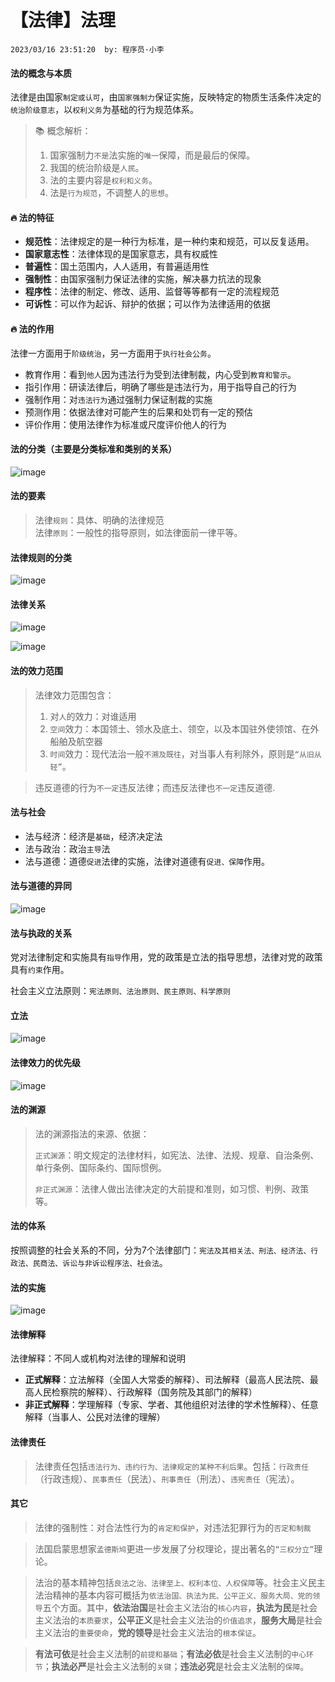 # 【法律】法理
`2023/03/16 23:51:20  by: 程序员·小李`

#### 法的概念与本质

法律是由国家`制定或认可`，由`国家强制力`保证实施，反映特定的物质生活条件决定的`统治阶级意志`，以`权利义务`为基础的行为规范体系。

> 📚 概念解析：
> 1. 国家强制力`不是`法实施的`唯一`保障，而是最后的保障。
> 2. 我国的统治阶级是`人民`。
> 3. 法的主要内容是`权利和义务`。
> 4. 法是`行为规范`，不调整人的`思想`。

#### 🔥 法的特征

* **规范性**：法律规定的是一种行为标准，是一种约束和规范，可以反复适用。
* **国家意志性**：法律体现的是国家意志，具有权威性
* **普遍性**：国土范围内，人人适用，有普遍适用性
* **强制性**：由国家强制力保证法律的实施，解决暴力抗法的现象
* **程序性**：法律的制定、修改、适用、监督等等都有一定的流程规范
* **可诉性**：可以作为起诉、辩护的依据；可以作为法律适用的依据

#### 🔥 法的作用

法律一方面用于`阶级统治`，另一方面用于`执行社会公务`。

* 教育作用：看到`他人`因为违法行为受到法律制裁，内心受到`教育和警示`。
* 指引作用：研读法律后，明确了哪些是违法行为，用于指导自己的行为
* 强制作用：对`违法行为`通过强制力保证制裁的实施
* 预测作用：依据法律对可能产生的后果和处罚有一定的预估
* 评价作用：使用法律作为标准或尺度评价他人的行为


#### 法的分类（主要是分类标准和类别的关系）

![image](【法律】法理/58ab2bd9-d419-4a5f-b0d4-ac7d529580d8.png)


#### 法的要素

> 法律`规则`：具体、明确的法律规范  
> 法律`原则`：一般性的指导原则，如法律面前一律平等。


#### 法律规则的分类

![image](【法律】法理/3e6e75c0-50ec-4639-a0e6-216460dc7876.png)


#### 法律关系

![image](【法律】法理/ff211e83-fc3c-45fc-9e95-8587e45f6f56.png)

![image](【法律】法理/5a230e36-66d9-4aec-af00-5ff3500bc822.png)


#### 法的效力范围

> 法律效力范围包含： 
> 1. 对`人`的效力：对谁适用
> 2. `空间`效力：本国领土、领水及底土、领空，以及本国驻外使领馆、在外船舶及航空器  
> 3. `时间`效力：现代法治一般`不溯及既往`，对当事人有利除外，原则是`“从旧从轻”`。

>  违反道德的行为`不一定`违反法律；而违反法律也`不一定`违反道德.


#### 法与社会

* 法与经济：经济是`基础`，经济决定法
* 法与政治：政治`主导`法
* 法与道德：道德`促进`法律的实施，法律对道德有`促进、保障`作用。


#### 法与道德的异同

![image](【法律】法理/ac919394-022d-44b9-aa6d-3195ae346f9e.png)


#### 法与执政的关系

党对法律制定和实施具有`指导`作用，党的政策是立法的指导思想，法律对党的政策具有`约束`作用。

社会主义立法原则：`宪法原则、法治原则、民主原则、科学原则`


#### 立法

![image](【法律】法理/8a7bfd47-7059-4943-b415-75a96cec4226.png)


#### 法律效力的优先级

![image](【法律】法理/9b8c97a3-7aed-496c-b8cc-676d3c26ec59.png)


#### 法的渊源

> 法的渊源指法的来源、依据：
> 
> `正式渊源`：明文规定的法律材料，如宪法、法律、法规、规章、自治条例、单行条例、国际条约、国际惯例。
>
> `非正式渊源`：法律人做出法律决定的大前提和准则，如习惯、判例、政策等。


#### 法的体系

按照调整的社会关系的不同，分为7个法律部门：`宪法及其相关法、刑法、经济法、行政法、民商法、诉讼与非诉讼程序法、社会法`。


#### 法的实施

![image](【法律】法理/a6cf2e46-4f45-480a-9378-8a7a99627f5f.png)


#### 法律解释

法律解释：不同人或机构对法律的理解和说明
* **正式解释**：立法解释（全国人大常委的解释）、司法解释（最高人民法院、最高人民检察院的解释）、行政解释（国务院及其部门的解释）
* **非正式解释**：学理解释（专家、学者、其他组织对法律的学术性解释）、任意解释（当事人、公民对法律的理解）


#### 法律责任

> 法律责任包括`违法行为、违约行为、法律规定的某种不利后果`。包括：`行政责任`（行政违规）、`民事责任`（民法）、`刑事责任`（刑法）、`违宪责任`（宪法）。


#### 其它

> 法律的强制性：对合法性行为的`肯定和保护`，对违法犯罪行为的`否定和制裁`

> 法国启蒙思想家`孟德斯鸠`更进一步发展了分权理论，提出著名的`“三权分立”`理论。

> 法治的基本精神包括`良法之治、法律至上、权利本位、人权保障`等。社会主义民主法治精神的基本内容可概括为`依法治国、执法为民、公平正义、服务大局、党的领导`五个方面。其中，**依法治国**是社会主义法治的`核心内容`，**执法为民**是社会主义法治的`本质要求`，**公平正义**是社会主义法治的`价值追求`，**服务大局**是社会主义法治的`重要使命`，**党的领导**是社会主义法治的`根本保证`。

> **有法可依**是社会主义法制的`前提和基础`；**有法必依**是社会主义法制的`中心环节`；**执法必严**是社会主义法制的`关键`；**违法必究**是社会主义法制的`保障`。